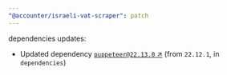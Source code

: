 ```yaml
---
"@accounter/israeli-vat-scraper": patch
---
```

dependencies updates:
  - Updated dependency [`puppeteer@22.13.0` ↗︎](https://www.npmjs.com/package/puppeteer/v/22.13.0) (from `22.12.1`, in `dependencies`)
